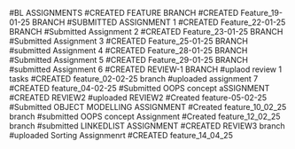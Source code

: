 #BL ASSIGNMENTS
#CREATED FEATURE BRANCH
#CREATED Feature_19-01-25 BRANCH
#SUBMITTED ASSIGNMENT 1
#CREATED Feature_22-01-25 BRANCH
#Submitted Assignment 2
#CREATED Feature_23-01-25 BRANCH
#Submitted Assignment 3
#CREATED Feature_25-01-25 BRANCH
#submitted Assignment 4
#CREATED Feature_28-01-25 BRANCH
#Submitted Assignment 5
#CREATED Feature_29-01-25 BRANCH
#submitted Assignment 6
#CREATED REVIEW-1 BRANCH
#uplaod review 1 tasks
#CREATED feature_02-02-25 branch
#uploaded assignment 7
#CREATED feature_04-02-25
#Submitted OOPS concept aSSIGNMENT
#CREATED REVIEW2
#uploaded REVIEW2
#Created feature-05-02-25
#Submitted OBJECT MODELLING ASSIGNMENT
#Created feature_10_02_25 branch
#submitted OOPS concept Assignment
#Created feature_12_02_25 branch
#submitted LINKEDLIST ASSIGNMENT
#CREATED REVIEW3 branch
#uploaded Sorting Assignmenrt
#CREATED feature_14_04_25
